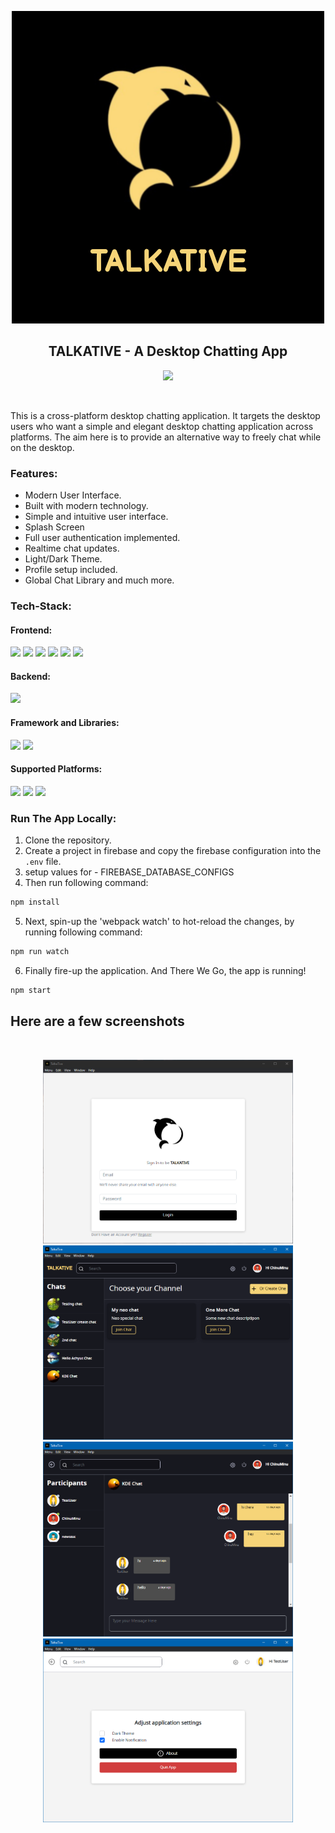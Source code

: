 <p align="center">
<img src="https://github.com/code-merge/talktive/blob/master/assets/logo.png">
</p>

<h2 align="center"> TALKATIVE - A Desktop Chatting App </h2>
<p align="center"> <a href="https://github.com/code-merge/talktive/releases"><img src="https://img.shields.io/badge/Download-GitHub%20Releases-orange?style=flat-square&logo=github"></a> </p>
<br>
<p align="left">
This is a cross-platform desktop chatting application. It targets the desktop users who want a simple and elegant desktop chatting application across platforms.
The aim here is to provide an alternative way to freely chat while on the desktop.
</p>

### Features:

- Modern User Interface.
- Built with modern technology.
- Simple and intuitive user interface.
- Splash Screen
- Full user authentication implemented.
- Realtime chat updates.
- Light/Dark Theme.
- Profile setup included.
- Global Chat Library and much more.

### Tech-Stack:

#### Frontend:

<img src="https://img.shields.io/badge/HTML5-E34F26?style=for-the-badge&logo=html5&logoColor=white">

<img src="https://img.shields.io/badge/CSS-239120?&style=for-the-badge&logo=css3&logoColor=white">

<img src="https://img.shields.io/badge/Sass-CC6699?style=for-the-badge&logo=sass&logoColor=white">

<img src="https://img.shields.io/badge/JavaScript-F7DF1E?style=for-the-badge&logo=javascript&logoColor=black">

<img src="https://img.shields.io/badge/React-20232A?style=for-the-badge&logo=react&logoColor=61DAFB">

<img src="https://img.shields.io/badge/Redux-593D88?style=for-the-badge&logo=redux&logoColor=white">

#### Backend:

<img src="https://img.shields.io/badge/Firebase-039BE5?style=for-the-badge&logo=Firebase&logoColor=white">

#### Framework and Libraries:

<img src="https://img.shields.io/badge/Electron-191970?style=for-the-badge&logo=Electron&logoColor=white">

<img src="https://img.shields.io/badge/webpack-%238DD6F9.svg?style=for-the-badge&logo=webpack&logoColor=black">

#### Supported Platforms:

<img src="https://img.shields.io/badge/Windows-0078D6?style=for-the-badge&logo=windows&logoColor=white">

<img src="https://img.shields.io/badge/mac%20os-000000?style=for-the-badge&logo=apple&logoColor=white">

<img src="https://img.shields.io/badge/Linux-FCC624?style=for-the-badge&logo=linux&logoColor=black">

<br>

### Run The App Locally:

1. Clone the repository.
2. Create a project in firebase and copy the firebase configuration into the `.env` file.
3. setup values for - FIREBASE_DATABASE_CONFIGS
4. Then run following command:

```sh
npm install
```

5. Next, spin-up the 'webpack watch' to hot-reload the changes, by running following command:

```sh
npm run watch
```

6. Finally fire-up the application. And There We Go, the app is running!

```sh
npm start
```

## Here are a few screenshots

<br>
<p align="center">
<img src="https://github.com/code-merge/talktive/blob/master/assets/02_login_screen_light.png" width="400" >
<img src="https://github.com/code-merge/talktive/blob/master/assets/04_home_screen_dark.png" width="400" >
<img src="https://github.com/code-merge/talktive/blob/master/assets/05_chat_screen_dark.png" width="400" >
<img src="https://github.com/code-merge/talktive/blob/master/assets/07_settings_screen_light.png" width="400" >
</p>
